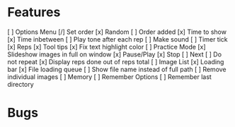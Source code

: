 # Features
[ ] Options Menu
	[/] Set order
		[x] Random
		[ ] Order added
	[x] Time to show
	[x] Time inbetween
	[ ] Play tone after each rep
		[ ] Make sound
	[ ] Timer tick
	[x] Reps
	[x] Tool tips
	[x] Fix text highlight color
[ ] Practice Mode
	[x] Slideshow images in full on window
	[x] Pause/Play
	[x] Stop
	[ ] Next
	[ ] Do not repeat
	[x] Display reps done out of reps total
[ ] Image List
	[x] Loading bar
		[x] File loading queue
		[ ] Show file name instead of full path
	[ ] Remove individual images
[ ] Memory
	[ ] Remember Options
	[ ] Remember last directory

# Bugs
